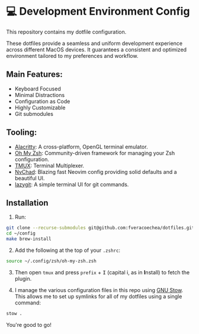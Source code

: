 # 💻 Development Environment Config

This repository contains my dotfile configuration.

These dotfiles provide a seamless and uniform development experience across different MacOS devices.
It guarantees a consistent and optimized environment tailored to my preferences and workflow.

## Main Features:

- Keyboard Focused
- Minimal Distractions
- Configuration as Code
- Highly Customizable
- Git submodules

## Tooling:

- [Alacritty](https://alacritty.org): A cross-platform, OpenGL terminal emulator.
- [Oh My Zsh](https://ohmyz.sh): Community-driven framework for managing your Zsh configuration.
- [TMUX](https://github.com/tmux/tmux): Terminal Multiplexer.
- [NvChad](https://nvchad.com): Blazing fast Neovim config providing solid defaults and a beautiful UI.
- [lazygit](https://github.com/jesseduffield/lazygit): A simple terminal UI for git commands.

## Installation

1. Run:

```zsh
git clone --recurse-submodules git@github.com:fveracoechea/dotfiles.git ~/.config
cd ~/config
make brew-install
```

2. Add the following at the top of your `.zshrc`:

```zsh
source ~/.config/zsh/oh-my-zsh.zsh
```

3. Then open `tmux` and press `prefix` + <kbd>I</kbd> (capital i, as in **I**nstall) to fetch the plugin.

4. I manage the various configuration files in this repo using [GNU Stow](https://www.gnu.org/software/stow/). This allows me to set up symlinks for all of my dotfiles using a single command:

```.zsh
stow .
```

You're good to go!

